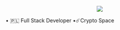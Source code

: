 <p align='center'>
 <a href= 'https://discord.com/users/824413575577469018'><img src='https://lanyard-profile-readme.vercel.app/api/824413575577469018' /></a>

• 🇵🇱 Full Stack Developer
•☄️Crypto Space
</p>
